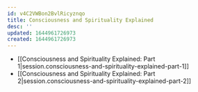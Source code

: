 ```yaml
---
id: v4C2VWBon2BvlRicyznqo
title: Consciousness and Spirituality Explained
desc: ''
updated: 1644961726973
created: 1644961726973
---
```


- [[Consciousness and Spirituality Explained:  Part 1|session.consciousness-and-spirituality-explained-part-1]]
- [[Consciousness and Spirituality Explained:  Part 2|session.consciousness-and-spirituality-explained-part-2]]
